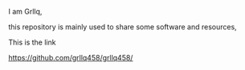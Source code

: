 I am Grllq,

this repository is mainly used to share some software and resources, 

This  is the link

https://github.com/grllq458/grllq458/
